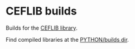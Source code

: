 # CEFLIB builds

Builds for the [CEFLIB library](http://ceflib.irap.omp.eu/).

Find compiled libraries at the [PYTHON/builds dir](https://github.com/xuanxu/ceflib-builds/tree/main/codebase/PYTHON/builds).
